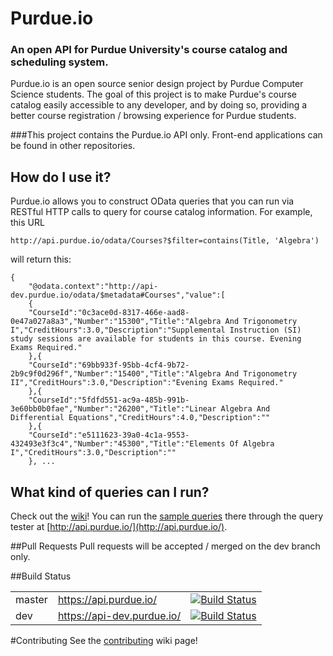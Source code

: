 # Purdue.io
### An open API for Purdue University's course catalog and scheduling system.
Purdue.io is an open source senior design project by Purdue Computer Science students.
The goal of this project is to make Purdue's course catalog easily accessible
to any developer, and by doing so, providing a better course registration / browsing
experience for Purdue students.

###This project contains the Purdue.io API only. Front-end applications can be found in other repositories.

## How do I use it?

Purdue.io allows you to construct OData queries that you can run via RESTful HTTP calls to query
for course catalog information. For example, this URL

`http://api.purdue.io/odata/Courses?$filter=contains(Title, 'Algebra')`

will return this:

	{
		"@odata.context":"http://api-dev.purdue.io/odata/$metadata#Courses","value":[
		{
		"CourseId":"0c3ace0d-8317-466e-aad8-0e47a027a8a3","Number":"15300","Title":"Algebra And Trigonometry I","CreditHours":3.0,"Description":"Supplemental Instruction (SI) study sessions are available for students in this course. Evening Exams Required."
		},{
		"CourseId":"69bb933f-95bb-4cf4-9b72-2b9c9f0d296f","Number":"15400","Title":"Algebra And Trigonometry II","CreditHours":3.0,"Description":"Evening Exams Required."
		},{
		"CourseId":"5fdfd551-ac9a-485b-991b-3e60bb0b0fae","Number":"26200","Title":"Linear Algebra And Differential Equations","CreditHours":4.0,"Description":""
		},{
		"CourseId":"e5111623-39a0-4c1a-9553-432493e3f3c4","Number":"45300","Title":"Elements Of Algebra I","CreditHours":3.0,"Description":""
		}, ...

## What kind of queries can I run?

Check out the [wiki](https://github.com/Purdue-io/PurdueApi/wiki/)!
You can run the [sample queries](https://github.com/Purdue-io/PurdueApi/wiki/OData-Queries#example-queries)
there through the query tester at [http://api.purdue.io/](http://api.purdue.io/).

##Pull Requests
Pull requests will be accepted / merged on the dev branch only. 

##Build Status
<table>
	<tr>
		<td>master</td>
		<td><a href="https://api.purdue.io/">https://api.purdue.io/</a></td>
		<td><a href="https://ci.appveyor.com/project/haydenmc/purdueapi-375"><img src="https://ci.appveyor.com/api/projects/status/x7kniwt04y9gw4ad?svg=true" alt="Build Status" /></a></td>
	</tr>
	<tr>
		<td>dev</td>
		<td><a href="https://api-dev.purdue.io/">https://api-dev.purdue.io/</a></td>
		<td><a href="https://ci.appveyor.com/project/haydenmc/purdueapi"><img src="https://ci.appveyor.com/api/projects/status/xw580mgx67375c8v?svg=true" alt="Build Status" /></a></td>
	</tr>
</table>

#Contributing
See the [contributing](https://github.com/Purdue-io/PurdueApi/wiki/Contributing) wiki page!
